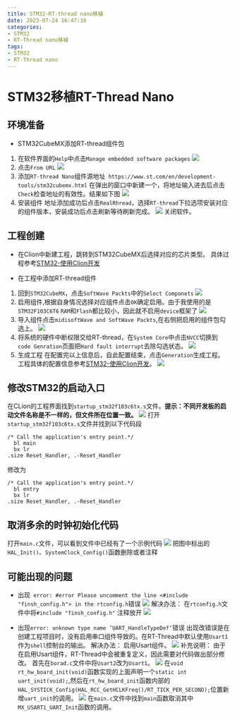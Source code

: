 ```yaml
---
title: STM32-RT-thread nano移植
date: 2023-07-24 16:47:18
categories:
- STM32
- RT-Thread nano移植
tags:
- STM32 
- RT-Thread nano
---
```


# STM32移植RT-Thread Nano


## 环境准备
- STM32CubeMX添加RT-thread组件包
1. 在软件界面的`Help`中点击`Manage embedded software packages`
![](https://feizhufanfan.oss-cn-hangzhou.aliyuncs.com/blog/20230724170951.png)
2. 点击`From URL`
![](https://feizhufanfan.oss-cn-hangzhou.aliyuncs.com/blog/20230724171140.png)
3. 添加`RT-thread Nano`组件源地址` https://www.st.com/en/development-tools/stm32cubemx.html`
在弹出的窗口中新建一个，将地址输入进去后点击`Check`检查地址的有效性。结果如下图
![](https://feizhufanfan.oss-cn-hangzhou.aliyuncs.com/blog/20230724171627.png)
4. 安装组件
地址添加成功后点击`RealRhread`，选择`RT-thread`下拉选项安装对应的组件版本，安装成功后点击刷新等待刷新完成。
![](https://feizhufanfan.oss-cn-hangzhou.aliyuncs.com/blog/20230724172159.png)
关闭软件。


## 工程创建
- 在Clion中新建工程，跳转到STM32CubeMX后选择对应的芯片类型。
具体过程参考[STM32-使用Clion开发](https://feizhufanfan.top/2023/07/17/STM32-%E4%BD%BF%E7%94%A8Clion%E5%BC%80%E5%8F%91/)

- 在工程中添加RT-thread组件
1. 回到`STM32CubeMX`，点击`SoftWave Packts`中的`Select Componets`
![](https://feizhufanfan.oss-cn-hangzhou.aliyuncs.com/blog/20230724172905.png)
2. 启用组件,根据自身情况选择对应组件点击`OK`确定启用。由于我使用的是`STM32F103C6T6` `RAM`和`Flash`都比较小，因此就不启用`device`框架了
![](https://feizhufanfan.oss-cn-hangzhou.aliyuncs.com/blog/20230724173145.png)
3. 导入组件点击`midisoftWave and SoftWave Packts`,在右侧把启用的组件包勾选上。
![](https://feizhufanfan.oss-cn-hangzhou.aliyuncs.com/blog/20230724173616.png)
4. 将系统的硬件中断权限交给RT-thread，在`System Core`中点击`NVCC`切换到`code Genration`页面把`Hard fault interrupt`去除勾选状态。
![](https://feizhufanfan.oss-cn-hangzhou.aliyuncs.com/blog/20230724174020.png)
5. 生成工程
在配置完以上信息后，自此配置结束，点击`Generation`生成工程。工程具体的配置信息参考[STM32-使用Clion开发](https://feizhufanfan.top/2023/07/17/STM32-%E4%BD%BF%E7%94%A8Clion%E5%BC%80%E5%8F%91/)。
![](https://feizhufanfan.oss-cn-hangzhou.aliyuncs.com/blog/20230724174550.png)


## 修改STM32的启动入口
在CLion的工程界面找到`startup_stm32f103c6tx.s`文件。**提示：不同开发板的启动文件名称是不一样的，但文件所在位置一致。**
![](https://feizhufanfan.oss-cn-hangzhou.aliyuncs.com/blog/20230724174829.png)
打开`startup_stm32f103c6tx.s`文件并找到以下代码段
```
/* Call the application's entry point.*/
  bl main
  bx lr
.size Reset_Handler, .-Reset_Handler

```
修改为
```
/* Call the application's entry point.*/
  bl entry
  bx lr
.size Reset_Handler, .-Reset_Handler

```

## 取消多余的时钟初始化代码
打开`main.c`文件，可以看到文件中已经有了一个示例代码
![](https://feizhufanfan.oss-cn-hangzhou.aliyuncs.com/blog/20230724175512.png)
把图中标出的`HAL_Init()`、`SystemClock_Config()`函数删除或者注释




## 可能出现的问题
- 出现` error: #error Please uncomment the line <#include "finsh_config.h"> in the rtconfig.h`错误
![](https://feizhufanfan.oss-cn-hangzhou.aliyuncs.com/blog/20230724175916.png)
解决办法：
在`rtconfig.h`文件中将`#include "finsh_config.h"` 注释放开
![](https://feizhufanfan.oss-cn-hangzhou.aliyuncs.com/blog/20230724180024.png)

- 出现`error: unknown type name ’UART_HandleTypeDef‘`错误
出现改错误是在创建工程项目时，没有启用串口组件导致的。在RT-Thread中默认使用`Usart1`作为`shell`控制台的输出。
解决办法：
启用Usart组件。
![](https://feizhufanfan.oss-cn-hangzhou.aliyuncs.com/blog/20230725093909.png)
补充说明：
由于在启用Usart组件，RT-Thread中会被重复定义，因此需要对代码做出部分修改。
首先在`borad.c`文件中将`Usart2`改为`Usart1`。
![](https://feizhufanfan.oss-cn-hangzhou.aliyuncs.com/blog/20230725094757.png)
在`void rt_hw_board_init(void)`函数实现的上面声明一个`static int uart_init(void);`,然后在`rt_hw_board_init`函数内部的` HAL_SYSTICK_Config(HAL_RCC_GetHCLKFreq()/RT_TICK_PER_SECOND); `位置新增`uart_init`的调用。
![](https://feizhufanfan.oss-cn-hangzhou.aliyuncs.com/blog/20230725095423.png)
在`main.c`文件中找到`main`函数取消其中`MX_USART1_UART_Init`函数的调用。




